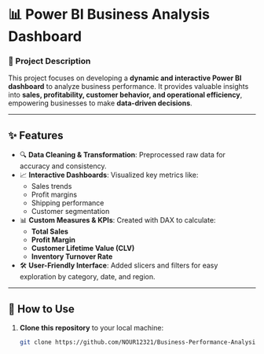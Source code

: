 # **📊 Power BI Business Analysis Dashboard**

### **🌟 Project Description**
This project focuses on developing a **dynamic and interactive Power BI dashboard** to analyze business performance. It provides valuable insights into **sales, profitability, customer behavior, and operational efficiency**, empowering businesses to make **data-driven decisions**.

---

## **✨ Features**
- 🔍 **Data Cleaning & Transformation**: Preprocessed raw data for accuracy and consistency.
- 📈 **Interactive Dashboards**: Visualized key metrics like:
  - Sales trends
  - Profit margins
  - Shipping performance
  - Customer segmentation
- 📊 **Custom Measures & KPIs**: Created with DAX to calculate:
  - **Total Sales**
  - **Profit Margin**
  - **Customer Lifetime Value (CLV)**
  - **Inventory Turnover Rate**
- 🛠️ **User-Friendly Interface**: Added slicers and filters for easy exploration by category, date, and region.

---

## **📂 How to Use**
1. **Clone this repository** to your local machine:
   ```bash
   git clone https://github.com/NOUR12321/Business-Performance-Analysis-Dashboard.git
